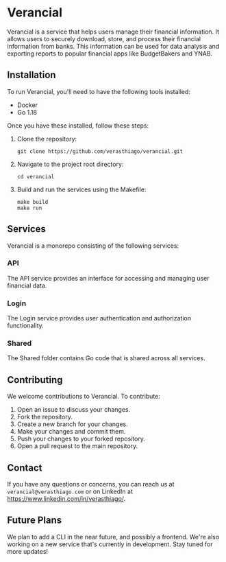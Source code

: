 # Verancial

Verancial is a service that helps users manage their financial information. It allows users to securely download, store, and process their financial information from banks. This information can be used for data analysis and exporting reports to popular financial apps like BudgetBakers and YNAB.

## Installation

To run Verancial, you'll need to have the following tools installed:

- Docker
- Go 1.18

Once you have these installed, follow these steps:

1. Clone the repository:

    ```
    git clone https://github.com/verasthiago/verancial.git
    ```

2. Navigate to the project root directory:

    ```
    cd verancial
    ```

3. Build and run the services using the Makefile:

    ```
    make build
    make run
    ```

## Services

Verancial is a monorepo consisting of the following services:

### API

The API service provides an interface for accessing and managing user financial data.

### Login

The Login service provides user authentication and authorization functionality.

### Shared

The Shared folder contains Go code that is shared across all services.

## Contributing

We welcome contributions to Verancial. To contribute:

1. Open an issue to discuss your changes.
2. Fork the repository.
3. Create a new branch for your changes.
4. Make your changes and commit them.
5. Push your changes to your forked repository.
6. Open a pull request to the main repository.

## Contact

If you have any questions or concerns, you can reach us at `verancial@verasthiago.com` or on LinkedIn at https://www.linkedin.com/in/verasthiago/.

## Future Plans

We plan to add a CLI in the near future, and possibly a frontend. We're also working on a new service that's currently in development. Stay tuned for more updates!
